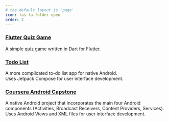 ```yaml
---
# the default layout is 'page'
icon: fas fa-folder-open
order: 2
---
```


### [Flutter Quiz Game](/posts/flutter-quiz/)
A simple quiz game written in Dart for Flutter.
### [Todo List](/posts/android-todo/)
A more complicated to-do list app for native Android.<br>
Uses Jetpack Compose for user interface development.
### [Coursera Android Capstone](posts/capstone)
A native Android project that incorporates the main four Android components (Activities, Broadcast Receivers, Content Providers, Services).<br>
Uses Android Views and XML files for user interface development.
